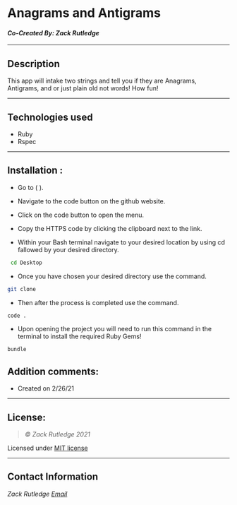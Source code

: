 # Anagrams and Antigrams
#### *Co-Created By: Zack Rutledge*

* * *

## Description
This app will intake two strings and tell you if they are Anagrams, Antigrams, and or just plain old not words! How fun!

* * *

## Technologies used
* Ruby
* Rspec

* * *


## Installation :

* Go to (  ).

*  Navigate to the code button on the github website.

* Click on the code button to open the menu.

- Copy the HTTPS code by clicking the clipboard next to the link.

- Within your Bash terminal navigate to your desired location by using cd fallowed by your desired directory.

```bash
 cd Desktop
```

- Once you have chosen your desired directory use the command.
```bash
git clone 
```

* Then after the process is completed use the command.

``` bash
code .
```

- Upon opening the project you will need to run this command in the terminal to install the required Ruby Gems!
``` bash
bundle
```

## Addition comments:
* Created on 2/26/21


* * *

## License:
> *&copy; Zack Rutledge 2021*

Licensed under [MIT license](https://mit-license.org/)

* * *

## Contact Information
_Zack Rutledge [Email](Thorgrim88@gmail.com)_